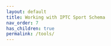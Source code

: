 ```yaml
---
layout: default
title: Working with IPTC Sport Schema
nav_order: 7
has_children: true
permalink: /tools/
---
```

